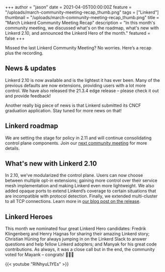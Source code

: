 +++
author = "jason"
date = 2021-04-05T00:00:00Z
feature = "/uploads/march-community-meeting-recap_thumb.png"
tags = ["Linkerd"]
thumbnail = "/uploads/march-community-meeting-recap_thumb.png"
title = "March Linkerd Community Meeting Recap"
description = "In this month's community meeting, we discussed what's on the roadmap, what's new with Linkerd 2.10, and announced the Linkerd Hero of the month."
featured = false
+++

Missed the last Linkerd Community Meeting? No worries. Here’s a recap plus the
recording.

## News & updates

Linkerd 2.10 is now available and is the lightest it has ever been. Many of the
previous defaults are now extensions, providing users with a lot more control.
We have also released the 21.3.4 edge release – please check it out and provide
feedback!

Another really big piece of news is that Linkerd submitted its CNCF graduation
application. Stay tuned for more news on that!

## Linkerd roadmap

We are setting the stage for policy in 2.11 and will continue consolidating
control plane components. Join our [next community meeting](https://www.meetup.com/linkerd-community/events/277445708/)
for more details.

## What's new with Linkerd 2.10

In 2.10, we've modularized the control plane. Users can now choose between
multiple opt-in extensions; gaining more control over their service mesh
implementation and making Linkerd even more lightweight. We also added opaque
ports to extend Linkerd’s coverage to certain situations that are incompatible
with protocol detection. Finally, we extended multi-cluster to all TCP
connections. Learn more in [our blog post on the release](https://linkerd.io/2021/03/11/announcing-linkerd-2.10/).

## Linkerd Heroes

This month we nominated four great Linkerd Hero candidates: Fredrik Klingenberg
and Henry Hagnas for sharing their amazing Linkerd story; Christian Hüning for
always jumping in on the Linkerd Slack to answer questions and help fellow
Linkerd adopters; and Manyak for his great code contributions. As always, it was
a close call but in the end, the community voted for Mayank – congrats!  👏👏👏

{{< youtube "RINhyuL1YEs" >}}
